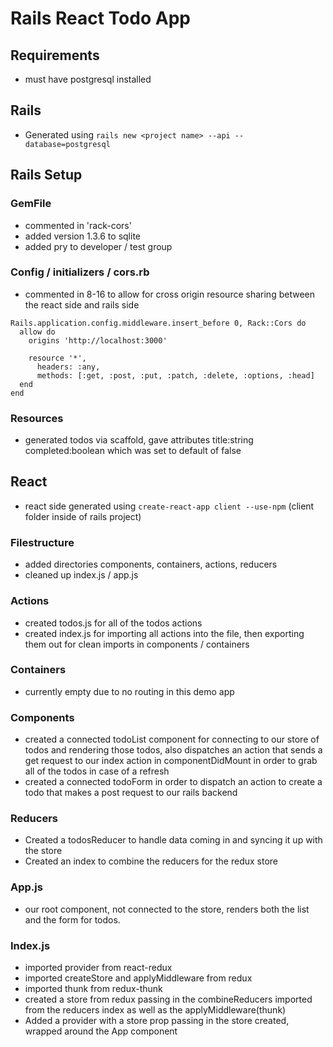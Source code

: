 # Rails React Todo App
## Requirements
  - must have postgresql installed
  
## Rails
  - Generated using `rails new <project name> --api --database=postgresql`

## Rails Setup

### GemFile

  - commented in 'rack-cors'
  - added version 1.3.6 to sqlite
  - added pry to developer / test group

### Config / initializers / cors.rb
  - commented in 8-16 to allow for cross origin resource sharing between the react side and rails side
  ```
  Rails.application.config.middleware.insert_before 0, Rack::Cors do
    allow do
      origins 'http://localhost:3000'

      resource '*',
        headers: :any,
        methods: [:get, :post, :put, :patch, :delete, :options, :head]
    end
  end
  ```

### Resources
  - generated todos via scaffold, gave attributes title:string completed:boolean which was set to default of false

## React
  - react side generated using `create-react-app client --use-npm` (client folder inside of rails project)

### Filestructure
  - added directories components, containers, actions, reducers
  - cleaned up index.js / app.js

### Actions
  - created todos.js for all of the todos actions
  - created index.js for importing all actions into the file, then exporting them out for clean imports in components / containers

### Containers
  - currently empty due to no routing in this demo app

### Components
  - created a connected todoList component for connecting to our store of todos and rendering those todos, also dispatches an action that sends a get request to our index action in componentDidMount in order to grab all of the todos in case of a refresh
  - created a connected todoForm in order to dispatch an action to create a todo that makes a post request to our rails backend

### Reducers
  - Created a todosReducer to handle data coming in and syncing it up with the store
  - Created an index to combine the reducers for the redux store

### App.js
  - our root component, not connected to the store, renders both the list and the form for todos.

### Index.js
  - imported provider from react-redux
  - imported createStore and applyMiddleware from redux
  - imported thunk from redux-thunk
  - created a store from redux passing in the combineReducers imported from the reducers index as well as the applyMiddleware(thunk)
  - Added a provider with a store prop passing in the store created, wrapped around the App component